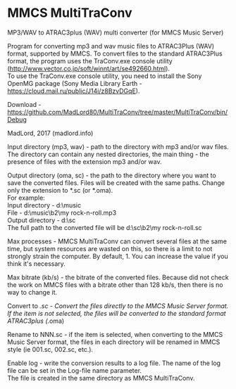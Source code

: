 # MMCS MultiTraConv
MP3/WAV to ATRAC3plus (WAV) multi converter (for MMCS Music Server)

Program for converting mp3 and wav music files to ATRAC3Plus (WAV) format, supported by MMCS.
To convert files to the standard ATRAC3Plus format, the program uses the TraConv.exe console utility
(http://www.vector.co.jp/soft/winnt/art/se492660.html).  
To use the TraConv.exe console utility, you need to install the Sony OpenMG package (Sony Media Library Earth - 
https://cloud.mail.ru/public/J14i/z8BzvDGqE).

Download - https://github.com/MadLord80/MultiTraConv/tree/master/MultiTraConv/bin/Debug

MadLord, 2017 (madlord.info)

Input directory (mp3, wav) - path to the directory with mp3 and/or wav files. The directory can contain any nested directories, the main thing - the presence of files with the extension mp3 and/or wav.

Output directory (oma, sc) - the path to the directory where you want to save the converted files. Files will be created with the same paths. Change only the extension to *.sc (or *.oma).  
For example:  
Input directory - d:\music  
File - d:\music\b2\my rock-n-roll.mp3  
Output directory - d:\sc  
The full path to the converted file will be d:\sc\b2\my rock-n-roll.sc

Max processes - MMCS MultiTraConv can convert several files at the same time, but system resources are wasted on this, so there is a limit to not strongly strain the computer. By default, 1.
You can increase the value if you think it's necessary.

Max bitrate (kb/s) - the bitrate of the converted files. Because did not check the work on MMCS files with a bitrate other than 128 kb/s, then there is no way to change it.

Convert to *.sc - Convert the files directly to the MMCS Music Server format. If the item is not selected, the files will be converted to the standard format ATRAC3plus (*.oma)

Rename to NNN.sc - if the item is selected, when converting to the MMCS Music Server format, the files in each directory will be renamed in MMCS style (ie 001.sc, 002.sc, etc.).

Enable log - write the conversion results to a log file. The name of the log file can be set in the Log-file name parameter.  
The file is created in the same directory as MMCS MultiTraConv.
